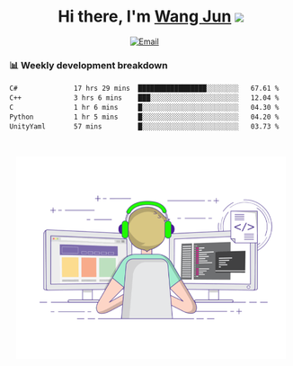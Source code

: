 <!--
**wangjunicode/wangjunicode** is a ✨ _special_ ✨ repository because its `README.md` (this file) appears on your GitHub profile.

Here are some ideas to get you started:

- 🔭 I’m currently working on ...
- 🌱 I’m currently learning ...
- 👯 I’m looking to collaborate on ...
- 🤔 I’m looking for help with ...
- 💬 Ask me about ...
- 📫 How to reach me: ...
- 😄 Pronouns: ...
- ⚡ Fun fact: ...
-->

<h1 align="center">Hi there, I'm <a href="https://www.wangjunicode.com/" target="_blank">Wang Jun</a> <img
src="https://github.com/blackcater/blackcater/raw/main/images/Hi.gif" height="32" /></h1>


<!-- Social icons section -->
<p align="center">
  <a href="mailto:wangjunicode@qq.com"><img height="40px" alt="Email" title="Email" src="https://github.com/blackcater/blackcater/raw/main/images/social-gmail.svg"/></a>
  &#8287;&#8287;&#8287;&#8287;&#8287;
</p>

### 📊 Weekly development breakdown
<!--START_SECTION:waka-->

```txt
C#              17 hrs 29 mins  █████████████████░░░░░░░░   67.61 %
C++             3 hrs 6 mins    ███░░░░░░░░░░░░░░░░░░░░░░   12.04 %
C               1 hr 6 mins     █░░░░░░░░░░░░░░░░░░░░░░░░   04.30 %
Python          1 hr 5 mins     █░░░░░░░░░░░░░░░░░░░░░░░░   04.20 %
UnityYaml       57 mins         █░░░░░░░░░░░░░░░░░░░░░░░░   03.73 %
```

<!--END_SECTION:waka-->


<br/>
<p align="center">
<img align="center" top='60' alt="GIF" src="https://raw.githubusercontent.com/devSouvik/devSouvik/master/gif3.gif" width="480"/>
</p>


